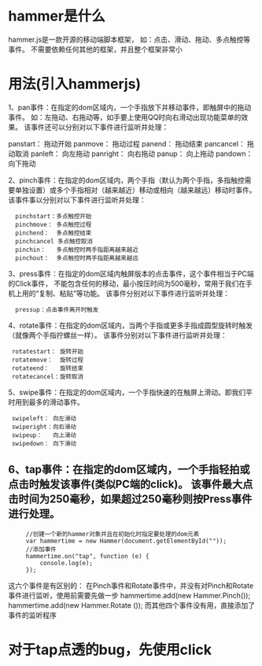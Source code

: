 # hammer是什么
  hammer.js是一款开源的移动端脚本框架，
  如：点击、滑动、拖动、多点触控等事件。
  不需要依赖任何其他的框架，并且整个框架非常小

# 用法(引入hammerjs)
  1、pan事件：在指定的dom区域内，一个手指放下并移动事件，即触屏中的拖动事件。
  如：左拖动、右拖动等，如手要上使用QQ时向右滑动出现功能菜单的效果。
  该事件还可以分别对以下事件进行监听并处理：

  panstart：  拖动开始
  panmove：   拖动过程
  panend：    拖动结束
  pancancel： 拖动取消
  panleft：   向左拖动
  panright：  向右拖动
  panup：     向上拖动
  pandown：   向下拖动

  2、pinch事件：在指定的dom区域内，两个手指（默认为两个手指，多指触控需要单独设置）或多个手指相对（越来越近）移动或相向（越来越远）移动时事件。
     该事件事以分别对以下事件进行监听并处理：

      pinchstart：多点触控开始
      pinchmove： 多点触控过程
      pinchend：  多点触控结束
      pinchcancel 多点触控取消
      pinchin：   多点触控时两手指距离越来越近
      pinchout：  多点触控时两手指距离越来越远

  3、press事件：在指定的dom区域内触屏版本的点击事件，这个事件相当于PC端的Click事件，
     不能包含任何的移动，最小按压时间为500毫秒，常用于我们在手机上用的“复制、粘贴”等功能。
      该事件分别对以下事件进行监听并处理：

      pressup：点击事件离开时触发

  4、rotate事件：在指定的dom区域内，当两个手指或更多手指成圆型旋转时触发（就像两个手指拧螺丝一样）。
     该事件分别对以下事件进行监听并处理：

     rotatestart： 旋转开始
     rotatemove：  旋转过程
     rotateend：   旋转结束
     rotatecancel：旋转取消

  5、swipe事件：在指定的dom区域内，一个手指快速的在触屏上滑动。即我们平时用到最多的滑动事件。

     swipeleft： 向左滑动
     swiperight：向右滑动
     swipeup：   向上滑动
     swipedown： 向下滑动

  6、tap事件：在指定的dom区域内，一个手指轻拍或点击时触发该事件(类似PC端的click)。
     该事件最大点击时间为250毫秒，如果超过250毫秒则按Press事件进行处理。
  ------------------------------------------------------------------------------------------
         //创建一个新的hammer对象并且在初始化时指定要处理的dom元素
         var hammertime = new Hammer(document.getElementById(""));
         //添加事件
         hammertime.on("tap", function (e) {
             console.log(e);
         });

  这六个事件是有区别的：
    在Pinch事件和Rotate事件中，并没有对Pinch和Rotate事件进行监听，使用前需要先做一步
    hammertime.add(new Hammer.Pinch());  hammertime.add(new Hammer.Rotate ());
    而其他四个事件没有用，直接添加了事件的监听程序


  # 对于tap点透的bug，先使用click
